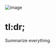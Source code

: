 ![image](https://github.com/mikemklee/tldr/assets/17537040/f204a5f4-673d-4e1e-95c0-417bbf04649f)

# tl:dr;
Summarize everything.
